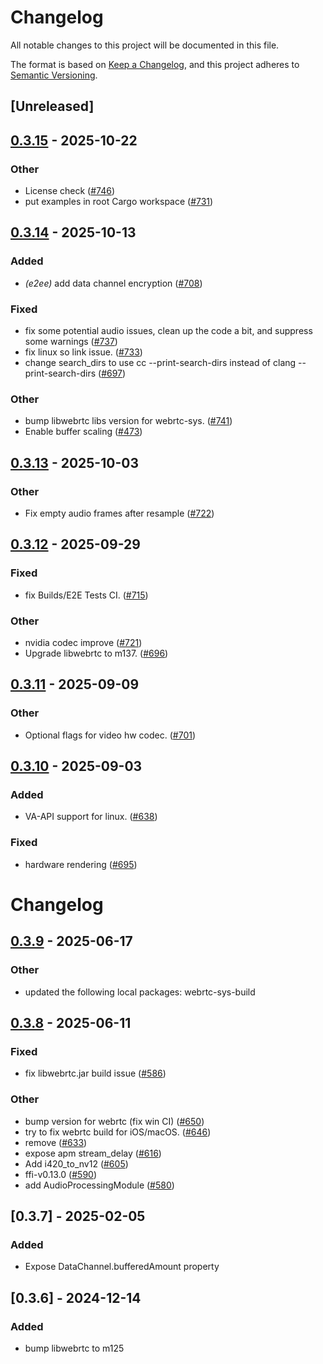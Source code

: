 # Changelog

All notable changes to this project will be documented in this file.

The format is based on [Keep a Changelog](https://keepachangelog.com/en/1.0.0/),
and this project adheres to [Semantic Versioning](https://semver.org/spec/v2.0.0.html).

## [Unreleased]

## [0.3.15](https://github.com/livekit/rust-sdks/compare/rust-sdks/webrtc-sys@0.3.14...rust-sdks/webrtc-sys@0.3.15) - 2025-10-22

### Other

- License check ([#746](https://github.com/livekit/rust-sdks/pull/746))
- put examples in root Cargo workspace ([#731](https://github.com/livekit/rust-sdks/pull/731))

## [0.3.14](https://github.com/livekit/rust-sdks/compare/rust-sdks/webrtc-sys@0.3.13...rust-sdks/webrtc-sys@0.3.14) - 2025-10-13

### Added

- *(e2ee)* add data channel encryption ([#708](https://github.com/livekit/rust-sdks/pull/708))

### Fixed

- fix some potential audio issues, clean up the code a bit, and suppress some warnings  ([#737](https://github.com/livekit/rust-sdks/pull/737))
- fix linux so link issue. ([#733](https://github.com/livekit/rust-sdks/pull/733))
- change search_dirs to use cc --print-search-dirs instead of clang --print-search-dirs ([#697](https://github.com/livekit/rust-sdks/pull/697))

### Other

- bump libwebrtc libs version for webrtc-sys. ([#741](https://github.com/livekit/rust-sdks/pull/741))
- Enable buffer scaling ([#473](https://github.com/livekit/rust-sdks/pull/473))

## [0.3.13](https://github.com/livekit/rust-sdks/compare/rust-sdks/webrtc-sys@0.3.12...rust-sdks/webrtc-sys@0.3.13) - 2025-10-03

### Other

- Fix empty audio frames after resample ([#722](https://github.com/livekit/rust-sdks/pull/722))

## [0.3.12](https://github.com/livekit/rust-sdks/compare/rust-sdks/webrtc-sys@0.3.11...rust-sdks/webrtc-sys@0.3.12) - 2025-09-29

### Fixed

- fix Builds/E2E Tests CI. ([#715](https://github.com/livekit/rust-sdks/pull/715))

### Other

- nvidia codec improve ([#721](https://github.com/livekit/rust-sdks/pull/721))
- Upgrade libwebrtc to m137. ([#696](https://github.com/livekit/rust-sdks/pull/696))

## [0.3.11](https://github.com/livekit/rust-sdks/compare/rust-sdks/webrtc-sys@0.3.10...rust-sdks/webrtc-sys@0.3.11) - 2025-09-09

### Other

- Optional flags for video hw codec. ([#701](https://github.com/livekit/rust-sdks/pull/701))

## [0.3.10](https://github.com/livekit/rust-sdks/compare/rust-sdks/webrtc-sys@0.3.9...rust-sdks/webrtc-sys@0.3.10) - 2025-09-03

### Added

- VA-API support for linux. ([#638](https://github.com/livekit/rust-sdks/pull/638))

### Fixed

- hardware rendering ([#695](https://github.com/livekit/rust-sdks/pull/695))
# Changelog

## [0.3.9](https://github.com/livekit/rust-sdks/compare/rust-sdks/webrtc-sys@0.3.8...rust-sdks/webrtc-sys@0.3.9) - 2025-06-17

### Other

- updated the following local packages: webrtc-sys-build

## [0.3.8](https://github.com/livekit/rust-sdks/compare/rust-sdks/webrtc-sys@0.3.7...rust-sdks/webrtc-sys@0.3.8) - 2025-06-11

### Fixed

- fix libwebrtc.jar build issue ([#586](https://github.com/livekit/rust-sdks/pull/586))

### Other

- bump version for webrtc (fix win CI) ([#650](https://github.com/livekit/rust-sdks/pull/650))
- try to fix webrtc build for iOS/macOS. ([#646](https://github.com/livekit/rust-sdks/pull/646))
- remove ([#633](https://github.com/livekit/rust-sdks/pull/633))
- expose apm stream_delay ([#616](https://github.com/livekit/rust-sdks/pull/616))
- Add i420_to_nv12 ([#605](https://github.com/livekit/rust-sdks/pull/605))
- ffi-v0.13.0 ([#590](https://github.com/livekit/rust-sdks/pull/590))
- add AudioProcessingModule ([#580](https://github.com/livekit/rust-sdks/pull/580))

## [0.3.7] - 2025-02-05

### Added

- Expose DataChannel.bufferedAmount property

## [0.3.6] - 2024-12-14

### Added

- bump libwebrtc to m125
